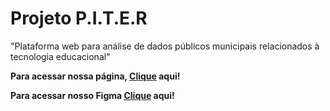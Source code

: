 
# Projeto P.I.T.E.R

"Plataforma web para análise de dados públicos municipais relacionados à tecnologia educacional"

__Para acessar nossa página, [Clique](https://unb-mds.github.io/Projeto-P.I.T.E.R/) aqui!__     

__Para acessar nosso Figma [Clique]( https://www.figma.com/design/SrD9XAdENSImL4DVWmEZD5/Organiza%C3%A7%C3%A3o-MDS?node-id=0-1&t=2S10aWkgeBP3C7At-1) aqui!__




